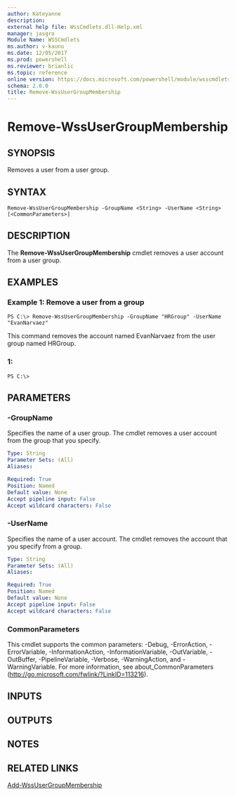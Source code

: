 ```yaml
---
author: Kateyanne
description: 
external help file: WssCmdlets.dll-Help.xml
manager: jasgro
Module Name: WSSCmdlets
ms.author: v-kaunu
ms.date: 12/05/2017
ms.prod: powershell
ms.reviewer: brianlic
ms.topic: reference
online version: https://docs.microsoft.com/powershell/module/wsscmdlets/remove-wssusergroupmembership?view=windowsserver2012r2-ps&wt.mc_id=ps-gethelp
schema: 2.0.0
title: Remove-WssUserGroupMembership
---
```


# Remove-WssUserGroupMembership

## SYNOPSIS
Removes a user from a user group.

## SYNTAX

```
Remove-WssUserGroupMembership -GroupName <String> -UserName <String> [<CommonParameters>]
```

## DESCRIPTION
The **Remove-WssUserGroupMembership** cmdlet removes a user account from a user group.

## EXAMPLES

### Example 1: Remove a user from a group
```
PS C:\> Remove-WssUserGroupMembership -GroupName "HRGroup" -UserName "EvanNarvaez"
```

This command removes the account named EvanNarvaez from the user group named HRGroup.

### 1:
```
PS C:\>
```

## PARAMETERS

### -GroupName
Specifies the name of a user group.
The cmdlet removes a user account from the group that you specify.

```yaml
Type: String
Parameter Sets: (All)
Aliases: 

Required: True
Position: Named
Default value: None
Accept pipeline input: False
Accept wildcard characters: False
```

### -UserName
Specifies the name of a user account.
The cmdlet removes the account that you specify from a group.

```yaml
Type: String
Parameter Sets: (All)
Aliases: 

Required: True
Position: Named
Default value: None
Accept pipeline input: False
Accept wildcard characters: False
```

### CommonParameters
This cmdlet supports the common parameters: -Debug, -ErrorAction, -ErrorVariable, -InformationAction, -InformationVariable, -OutVariable, -OutBuffer, -PipelineVariable, -Verbose, -WarningAction, and -WarningVariable. For more information, see about_CommonParameters (http://go.microsoft.com/fwlink/?LinkID=113216).

## INPUTS

## OUTPUTS

## NOTES

## RELATED LINKS

[Add-WssUserGroupMembership](./Add-WssUserGroupMembership.md)

